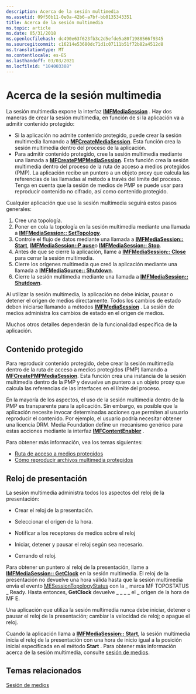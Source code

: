 ```yaml
---
description: Acerca de la sesión multimedia
ms.assetid: 09f50b11-0e0a-42b6-a7bf-bb0135343351
title: Acerca de la sesión multimedia
ms.topic: article
ms.date: 05/31/2018
ms.openlocfilehash: dc490e63f623fb3c2d5efde5a80f1988566f9345
ms.sourcegitcommit: c16214e53680dc71d1c07111b51f72b82a4512d8
ms.translationtype: MT
ms.contentlocale: es-ES
ms.lasthandoff: 03/03/2021
ms.locfileid: "104003308"
---
```

# <a name="about-the-media-session"></a>Acerca de la sesión multimedia

La sesión multimedia expone la interfaz [**IMFMediaSession**](/windows/desktop/api/mfidl/nn-mfidl-imfmediasession) . Hay dos maneras de crear la sesión multimedia, en función de si la aplicación va a admitir contenido protegido:

-   Si la aplicación no admite contenido protegido, puede crear la sesión multimedia llamando a [**MFCreateMediaSession**](/windows/desktop/api/mfidl/nf-mfidl-mfcreatemediasession). Esta función crea la sesión multimedia dentro del proceso de la aplicación.
-   Para admitir contenido protegido, cree la sesión multimedia mediante una llamada a [**MFCreatePMPMediaSession**](/windows/desktop/api/mfidl/nf-mfidl-mfcreatepmpmediasession). Esta función crea la sesión multimedia dentro del proceso de la ruta de acceso a medios protegidos (PMP). La aplicación recibe un puntero a un objeto proxy que calcula las referencias de las llamadas al método a través del límite del proceso. Tenga en cuenta que la sesión de medios de PMP se puede usar para reproducir contenido no cifrado, así como contenido protegido.

Cualquier aplicación que use la sesión multimedia seguirá estos pasos generales:

1.  Cree una topología.
2.  Poner en cola la topología en la sesión multimedia mediante una llamada a [**IMFMediaSession:: SetTopology**](/windows/desktop/api/mfidl/nf-mfidl-imfmediasession-settopology).
3.  Controle el flujo de datos mediante una llamada a [**IMFMediaSession:: Start**](/windows/desktop/api/mfidl/nf-mfidl-imfmediasession-start), [**IMFMediaSession::P ause**](/windows/desktop/api/mfidl/nf-mfidl-imfmediasession-pause)o [**IMFMediaSession:: Stop**](/windows/desktop/api/mfidl/nf-mfidl-imfmediasession-stop).
4.  Antes de que se cierre la aplicación, llame a [**IMFMediaSession:: Close**](/windows/desktop/api/mfidl/nf-mfidl-imfmediasession-close) para cerrar la sesión multimedia.
5.  Cierre los orígenes multimedia que creó la aplicación mediante una llamada a [**IMFMediaSource:: Shutdown**](/windows/desktop/api/mfidl/nf-mfidl-imfmediasource-shutdown).
6.  Cierre la sesión multimedia mediante una llamada a [**IMFMediaSession:: Shutdown**](/windows/desktop/api/mfidl/nf-mfidl-imfmediasession-shutdown).

Al utilizar la sesión multimedia, la aplicación no debe iniciar, pausar o detener el origen de medios directamente. Todos los cambios de estado deben iniciarse llamando a métodos [**IMFMediaSession**](/windows/desktop/api/mfidl/nn-mfidl-imfmediasession) . La sesión de medios administra los cambios de estado en el origen de medios.

Muchos otros detalles dependerán de la funcionalidad específica de la aplicación.

## <a name="protected-content"></a>Contenido protegido

Para reproducir contenido protegido, debe crear la sesión multimedia dentro de la ruta de acceso a medios protegidos (PMP) llamando a [**MFCreatePMPMediaSession**](/windows/desktop/api/mfidl/nf-mfidl-mfcreatepmpmediasession). Esta función crea una instancia de la sesión multimedia dentro de la PMP y devuelve un puntero a un objeto proxy que calcula las referencias de las interfaces en el límite del proceso.

En la mayoría de los aspectos, el uso de la sesión multimedia dentro de la PMP es transparente para la aplicación. Sin embargo, es posible que la aplicación necesite invocar determinadas acciones que permiten al usuario reproducir el contenido. Por ejemplo, el usuario podría necesitar obtener una licencia DRM. Media Foundation define un mecanismo genérico para estas acciones mediante la interfaz [**IMFContentEnabler**](/windows/desktop/api/mfidl/nn-mfidl-imfcontentenabler) .

Para obtener más información, vea los temas siguientes:

-   [Ruta de acceso a medios protegidos](protected-media-path.md)
-   [Cómo reproducir archivos multimedia protegidos](how-to-play-protected-media-files.md)

## <a name="presentation-clock"></a>Reloj de presentación

La sesión multimedia administra todos los aspectos del reloj de la presentación:

-   Crear el reloj de la presentación.

-   Seleccionar el origen de la hora.

-   Notificar a los receptores de medios sobre el reloj

-   Iniciar, detener y pausar el reloj según sea necesario.

-   Cerrando el reloj.

Para obtener un puntero al reloj de la presentación, llame a [**IMFMediaSession:: GetClock**](/windows/desktop/api/mfidl/nf-mfidl-imfmediasession-getclock) en la sesión multimedia. El reloj de la presentación no devuelve una hora válida hasta que la sesión multimedia envía el evento [MESessionTopologyStatus](mesessiontopologystatus.md) con la \_ marca MF TOPOSTATUS \_ Ready. Hasta entonces, **GetClock** devuelve \_ \_ \_ \_ el \_ origen de la hora de MF E.

Una aplicación que utiliza la sesión multimedia nunca debe iniciar, detener o pausar el reloj de la presentación; cambiar la velocidad de reloj; o apague el reloj.

Cuando la aplicación llama a [**IMFMediaSession:: Start**](/windows/desktop/api/mfidl/nf-mfidl-imfmediasession-start), la sesión multimedia inicia el reloj de la presentación con una hora de inicio igual a la posición inicial especificada en el método **Start** . Para obtener más información acerca de la sesión multimedia, consulte [sesión de medios](media-session.md).

## <a name="related-topics"></a>Temas relacionados

<dl> <dt>

[Sesión de medios](media-session.md)
</dt> </dl>

 

 



